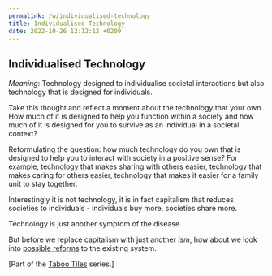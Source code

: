 ```yaml
---
permalink: /w/individualised-technology
title: Individualised Technology
date: 2022-10-26 12:12:12 +0200
---
```


## Individualised Technology

*Meaning*: Technology designed to individualise societal interactions but also technology that is designed for individuals.

Take this thought and reflect a moment about the technology that your own. How much of it is designed to help you function within a society and how much of it is designed for you to survive as an individual in a societal context?

Reformulating the question: how much technology do you own that is designed to help you to interact with society in a positive sense? For example, technology that makes sharing with others easier, technology that makes caring for others easier, technology that makes it easier for a family unit to stay together.

Interestingly it is not technology, it is in fact capitalism that reduces societies to individuals - individuals buy more, societies share more.

Technology is just another symptom of the disease.

But before we replace capitalism with just another *ism*, how about we look into [possible reforms](/w/collateral-ballast#how-about--) to the existing system.

\[Part of the [Taboo Tiles](https://upo.sh/tt) series.\]
